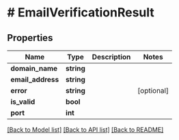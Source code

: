 # # EmailVerificationResult

## Properties

Name | Type | Description | Notes
------------ | ------------- | ------------- | -------------
**domain_name** | **string** |  | 
**email_address** | **string** |  | 
**error** | **string** |  | [optional] 
**is_valid** | **bool** |  | 
**port** | **int** |  | 

[[Back to Model list]](../../README.md#documentation-for-models) [[Back to API list]](../../README.md#documentation-for-api-endpoints) [[Back to README]](../../README.md)


